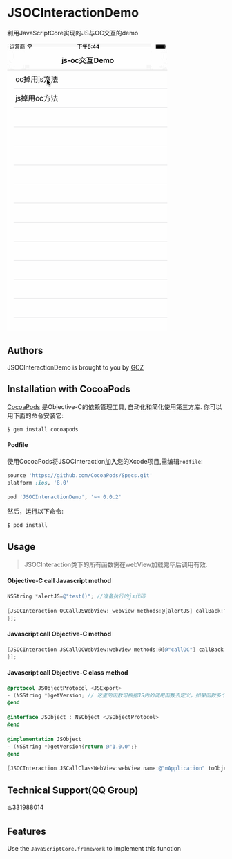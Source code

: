# JSOCInteractionDemo
利用JavaScriptCore实现的JS与OC交互的demo

![Demo](demo.gif)

## Authors
JSOCInteractionDemo is brought to you by [GCZ](https://github.com/GongChuanZan)

## Installation with CocoaPods

[CocoaPods](http://cocoapods.org) 是Objective-C的依赖管理工具, 自动化和简化使用第三方库. 你可以用下面的命令安装它:

```bash
$ gem install cocoapods
```

#### Podfile

使用CocoaPods将JSOCInteraction加入您的Xcode项目,需编辑`Podfile`:

```ruby
source 'https://github.com/CocoaPods/Specs.git'
platform :ios, '8.0'

pod 'JSOCInteractionDemo', '~> 0.0.2'
```

然后，运行以下命令:

```bash
$ pod install
```

## Usage
> JSOCInteraction类下的所有函数需在webView加载完毕后调用有效.

#### Objective-C call Javascript method

```objective-c
NSString *alertJS=@"test()"; //准备执行的js代码

[JSOCInteraction OCCallJSWebView:_webView methods:@[alertJS] callBack:^(BOOL success, NSError *error) {
}];
```

#### Javascript call Objective-C method

```objective-c
[JSOCInteraction JSCallOCWebView:webView methods:@[@"callOC"] callBack:^(NSString *method, NSArray *params) {
}];
```

#### Javascript call Objective-C class method

```objective-c
@protocol JSObjectProtocol <JSExport>
- (NSString *)getVersion; // 这里的函数可根据JS内的调用函数去定义，如果函数多个可在这里添加
@end

@interface JSObject : NSObject <JSObjectProtocol>
@end

@implementation JSObject
- (NSString *)getVersion{return @"1.0.0";}
@end

[JSOCInteraction JSCallClassWebView:webView name:@"mApplication" toObject:[JSObject new]];
```

## Technical Support(QQ Group)
♨️331988014

## Features
Use the `JavaScriptCore.framework` to implement this function




